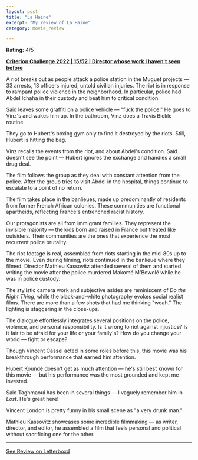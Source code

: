 ```yaml
---
layout: post
title: "La Haine"
excerpt: "My review of La Haine"
category: movie_review

---
```


**Rating:** 4/5

<b><a href="https://boxd.it/q4PJa/detail" rel="nofollow">Criterion Challenge 2022 | 15/52 | Director whose work I haven't seen before</a></b>

A riot breaks out as people attack a police station in the Muguet projects — 33 arrests, 13 officers injured, untold civilian injuries. The riot is in response to rampant police violence in the neighborhood. In particular, police had Abdel Ichaha in their custody and beat him to critical condition.

Saïd leaves some graffiti on a police vehicle — "fuck the police." He goes to Vinz's and wakes him up. In the bathroom, Vinz does a Travis Bickle routine. 

They go to Hubert's boxing gym only to find it destroyed by the riots. Still, Hubert is hitting the bag.

Vinz recalls the events from the riot, and about Abdel's condition. Saïd doesn't see the point — Hubert ignores the exchange and handles a small drug deal.

The film follows the group as they deal with constant attention from the police. After the group tries to visit Abdel in the hospital, things continue to escalate to a point of no return.

The film takes place in the banlieues, made up predominantly of residents from former French African colonies. These communities are functional apartheids, reflecting France's entrenched racist history.

Our protagonists are all from immigrant families. They represent the invisible majority — the kids born and raised in France but treated like outsiders. Their communities are the ones that experience the most recurrent police brutality.

The riot footage is real, assembled from riots starting in the mid-80s up to the movie. Even during filming, riots continued in the banlieue where they filmed. Director Mathieu Kassovitz attended several of them and started writing the movie after the police murdered Makomé M'Bowolé while he was in police custody.

The stylistic camera work and subjective asides are reminiscent of <i>Do the Right Thing</i>, while the black-and-white photography evokes social realist films. There are more than a few shots that had me thinking "woah." The lighting is staggering in the close-ups.

The dialogue effortlessly integrates several positions on the police, violence, and personal responsibility. Is it wrong to riot against injustice? Is it fair to be afraid for your life or your family's? How do you change your world — fight or escape?

Though Vincent Cassel acted in some roles before this, this movie was his breakthrough performance that earned him attention.

Hubert Koundé doesn't get as much attention — he's still best known for this movie — but his performance was the most grounded and kept me invested.

Saïd Taghmaoui has been in several things — I vaguely remember him in <i>Lost</i>. He's great here! 

Vincent London is pretty funny in his small scene as "a very drunk man."

Mathieu Kassovitz showcases some incredible filmmaking — as writer, director, and editor, he assembled a film that feels personal and political without sacrificing one for the other.

<hr>

[See Review on Letterboxd](https://boxd.it/6wlmWJ)
